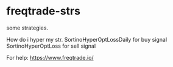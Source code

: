 # freqtrade-strs
some strategies.

How do i hyper my str.
SortinoHyperOptLossDaily for buy signal
SortinoHyperOptLoss for sell signal

For help:
https://www.freqtrade.io/
